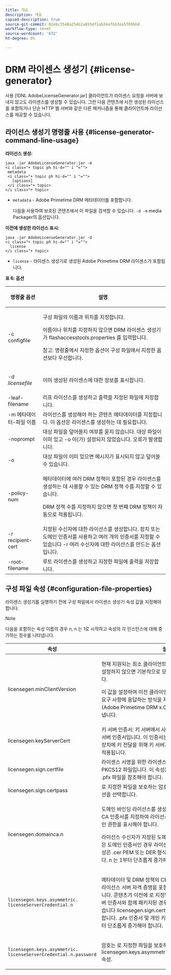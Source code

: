 ```yaml
---
title: 개요
description: 개요
copied-description: true
source-git-commit: 02ebc3548a254b2a6554f1ab34afbb3ea5f09bb8
workflow-type: tm+mt
source-wordcount: '672'
ht-degree: 0%

---
```


# DRM 라이센스 생성기 {#license-generator}

사용 [!DNL AdobeLicenseGenerator.jar] 클라이언트가 라이센스 요청을 서버에 보내지 않고도 라이센스를 생성할 수 있습니다. 그런 다음 콘텐츠에 사전 생성된 라이선스를 포함하거나 단순 HTTP 웹 서버와 같은 다른 메커니즘을 통해 클라이언트에 라이선스를 제공할 수 있습니다.

## 라이선스 생성기 명령줄 사용 {#license-generator-command-line-usage}

**라이선스 생성:**

```
java -jar AdobeLicenseGenerator.jar -m 
<i class="+ topic ph hi-d="" i "="">
 metadata 
 <i class="+ topic ph hi-d="" i "="">
   [options]
 </i class="+ topic>
</i class="+ topic>
```

* `metadata` - Adobe Primetime DRM 메타데이터를 포함합니다.

  다음을 사용하여 보호된 콘텐츠에서 이 파일을 검색할 수 있습니다. `-d -m` media Packager의 옵션입니다.

**이전에 생성한 라이선스 표시:**

```
java -jar AdobeLicenseGenerator.jar -d 
<i class="+ topic ph hi-d="" i "="">
  license
</i class="+ topic>
```

* `license` - 라이센스 생성기로 생성된 Adobe Primetime DRM 라이센스가 포함됩니다.

**표 6: 옵션**

<table frame="all" colsep="1" rowsep="1" class="+ topic/table adobe-d/table " id="table_skr_vry_n4">  
 <thead class="- topic/thead "> 
  <tr rowsep="1" class="- topic/row "> 
   <th colname="1" class="- topic/entry entry"> <p class="- topic/p ">명령줄 옵션 </p> </th> 
   <th colname="2" class="- topic/entry entry"> <p class="- topic/p ">설명 </p> </th> 
  </tr> 
 </thead>
 <tbody class="- topic/tbody "> 
  <tr rowsep="1" class="- topic/row "> 
   <td colname="1" class="- topic/entry "><span class="+ topic/ph pr-d/codeph codeph">-c configfile</span> </td> 
   <td colname="2" class="- topic/entry "> <p class="- topic/p ">구성 파일의 이름과 위치를 지정합니다. </p> <p class="- topic/p ">이름이나 위치를 지정하지 않으면 DRM 라이센스 생성기가 <span class="filepath"> flashaccesstools.properties</span> 를 입력합니다. </p> <p>참고: 명령줄에서 지정한 옵션이 구성 파일에서 지정한 옵션보다 우선합니다. </p> </td> 
  </tr> 
  <tr rowsep="1" class="- topic/row "> 
   <td colname="1" class="- topic/entry "> <p class="- topic/p ">-d <i class="+ topic/ph hi-d/i "><span class="+ topic/ph pr-d/codeph codeph"> licensefile</span></i> </p> </td> 
   <td colname="2" class="- topic/entry "> 이미 생성된 라이센스에 대한 정보를 표시합니다. </td> 
  </tr> 
  <tr rowsep="1" class="- topic/row "> 
   <td colname="1" class="- topic/entry "><span class="+ topic/ph pr-d/codeph codeph">-leaf-filename</span> </td> 
   <td colname="2" class="- topic/entry "> 리프 라이선스를 생성하고 출력을 지정된 파일에 저장합니다. </td> 
  </tr> 
  <tr rowsep="1" class="- topic/row "> 
   <td colname="1" class="- topic/entry "><span class="+ topic/ph pr-d/codeph codeph">-m 메타데이터-파일 이름</span> </td> 
   <td colname="2" class="- topic/entry "> 라이선스를 생성해야 하는 콘텐츠 메타데이터를 지정합니다. 이 옵션은 라이센스를 생성하는 데 필요합니다. </td> 
  </tr> 
  <tr rowsep="1" class="- topic/row "> 
   <td colname="1" class="- topic/entry "><span class="codeph"> -noprompt</span> </td> 
   <td colname="2" class="- topic/entry ">대상 파일을 덮어쓸지 여부를 묻지 않습니다. 대상 파일이 이미 있고 <span class="codeph"> -o</span> 이(가) 설정되지 않았습니다. 오류가 발생합니다. </td> 
  </tr> 
  <tr rowsep="1" class="- topic/row "> 
   <td colname="1" class="- topic/entry "><span class="codeph"> -o</span> </td> 
   <td colname="2" class="- topic/entry "> 대상 파일이 이미 있으면 메시지가 표시되지 않고 덮어쓸 수 있습니다. </td> 
  </tr> 
  <tr rowsep="1" class="- topic/row "> 
   <td colname="1" class="- topic/entry "><span class="+ topic/ph pr-d/codeph codeph">-policy-num</span> </td> 
   <td colname="2" class="- topic/entry "> <p>메타데이터에 여러 DRM 정책이 포함된 경우 라이센스를 생성하는 데 사용할 수 있는 DRM 정책 수를 지정할 수 있습니다. </p> <p>DRM 정책 수를 지정하지 않으면 첫 번째 DRM 정책이 자동으로 적용됩니다. </p> </td> 
  </tr> 
  <tr rowsep="1" class="- topic/row "> 
   <td colname="1" class="- topic/entry "><span class="+ topic/ph pr-d/codeph codeph">-r recipient-cert</span> </td> 
   <td colname="2" class="- topic/entry ">지정된 수신자에 대한 라이선스를 생성합니다. 장치 또는 도메인 인증서를 사용하고 여러 개의 인증서를 지정할 수 있습니다 <span class="+ topic/ph pr-d/codeph codeph"> -r </span>여러 수신자에 대한 라이선스를 만드는 옵션입니다. </td> 
  </tr> 
  <tr rowsep="0" class="- topic/row "> 
   <td colname="1" class="- topic/entry "><span class="+ topic/ph pr-d/codeph codeph">-root-filename</span> </td> 
   <td colname="2" class="- topic/entry "> 루트 라이센스를 생성하고 지정한 파일에 출력을 저장합니다. </td> 
  </tr> 
 </tbody> 
</table>

## 구성 파일 속성 {#configuration-file-properties}

라이센스 생성기를 실행하기 전에 구성 파일에서 라이센스 생성기 속성 값을 지정해야 합니다.

>[!NOTE]
>
>다음을 포함하는 속성 이름의 경우 *n*, *n* 는 1로 시작하고 속성의 각 인스턴스에 대해 증가하는 정수를 나타냅니다.

<table frame="all" colsep="1" rowsep="1" class="+ topic/table adobe-d/table " id="table_qk1_rry_n4"> 
 <thead class="- topic/thead "> 
  <tr rowsep="1" class="- topic/row "> 
   <th colname="1" class="- topic/entry entry"> 속성 </th> 
   <th colname="2" class="- topic/entry entry"> 설명 </th> 
  </tr> 
 </thead>
 <tbody class="- topic/tbody "> 
  <tr rowsep="1" class="- topic/row "> 
   <td colname="1" class="- topic/entry "><span class="+ topic/ph pr-d/codeph codeph"> licensegen.minClientVersion</span> </td> 
   <td colname="2" class="- topic/entry "> <p>현재 지원되는 최소 클라이언트 버전을 설정합니다. 이 속성을 설정하지 않으면 기본적으로 모든 버전이 자동으로 지원됩니다. </p> <p>이 값을 설정하여 이전 클라이언트가 지원하지 않는 라이선스 요구 사항에 응답하는 방식을 제어할 수 있습니다. 지정 <span class="codeph"> x</span> (Adobe Primetime DRM x.0용) <span class="codeph"> x</span> 주요 릴리스 번호를 나타냅니다. </p> </td> 
  </tr> 
  <tr rowsep="1" class="- topic/row "> 
   <td colname="1" class="- topic/entry "><span class="+ topic/ph pr-d/codeph codeph"> licensegen.keyServerCert</span> </td> 
   <td colname="2" class="- topic/entry "> 키 서버 인증서: 키 서버에서 사용하는 Adobe 발급 라이선스 서버 인증서입니다. 이 인증서는 메타데이터/DRM 정책이 iOS 장치에 키 전달을 위해 키 서버가 필요함을 나타내는 경우에만 적용됩니다. </td> 
  </tr> 
  <tr rowsep="1" class="- topic/row "> 
   <td colname="1" class="- topic/entry "><span class="+ topic/ph pr-d/codeph codeph"> licensegen.sign.certfile</span> </td> 
   <td colname="2" class="- topic/entry "> 라이센스 서명을 위한 라이센스 서버 인증서를 포함하는 PKCS12 파일입니다. 이 속성은 인증서 및 개인 키가 포함된 .pfx 파일을 참조해야 합니다. </td> 
  </tr> 
  <tr rowsep="1" class="- topic/row "> 
   <td colname="1" class="- topic/entry "><span class="+ topic/ph pr-d/codeph codeph"> licensegen.sign.certpass</span> </td> 
   <td colname="2" class="- topic/entry ">로 지정한 파일을 보호하는 암호 <span class="+ topic/ph pr-d/codeph codeph"> licensegen.sign.certfile</span> 옵션을 선택합니다. </td> 
  </tr> 
  <tr rowsep="1" class="- topic/row "> 
   <td colname="1" class="- topic/entry "><span class="+ topic/ph pr-d/codeph codeph">licensegen.domainca.n</span> </td> 
   <td colname="2" class="- topic/entry "> <p>도메인 바인딩 라이선스를 생성하는 경우, 하나 이상의 도메인 CA 인증서를 지정하여 라이선스 발급자가 신뢰할 수 있는 도메인 권한을 표시해야 합니다. </p> <p>라이선스 수신자가 지정된 도메인 CA 중 하나에서 발급되지 않은 도메인 인증서인 경우 라이선스를 생성할 수 없습니다. 이 속성은 <span class="filepath"> .cer</span> PEM 또는 DER 형식의 인증서가 포함된 파일입니다. <span class="codeph">n</span> 는 1부터 단조롭게 증가해야 합니다. </p> </td> 
  </tr> 
  <tr rowsep="1" class="- topic/row "> 
   <td colname="1" class="- topic/entry "> 
    <code>licensegen.keys.asymmetric. licenseServerCredential.n</code>
   </td> 
   <td colname="2" class="- topic/entry "> <p class="- topic/p ">메타데이터 및 DRM 정책의 CEK 암호를 해독하기 위한 추가 라이선스 서버 자격 증명을 포함하는 선택적 PKCS12 파일입니다. 콘텐츠가 이전에 로 지정된 자격 증명 이외의 라이센스 서버 인증서와 함께 패키지된 경우 추가 자격 증명을 구성할 수 있습니다 <span class="codeph"> licensegen.sign.certfile</span>. 이 속성은 다음을 참조해야 합니다. <span class="filepath"> .pfx</span> 인증서 및 개인 키가 포함된 파일입니다. <span class="codeph">n</span> 는 1부터 단조롭게 증가해야 합니다. </p> </td> 
  </tr> 
  <tr rowsep="0" class="- topic/row "> 
   <td colname="1" class="- topic/entry "> 
    <code>licensegen.keys.asymmetric. licenseServerCredential.n.password</code>
   </td> 
   <td colname="2" class="- topic/entry "> <p>암호는 로 지정한 파일을 보호하기 위해 적용됩니다.<span class="+ topic/ph pr-d/codeph codeph"> licensegen.keys.asymmetric.licenseServerCredential.n</span> 속성. </p> </td> 
  </tr> 
 </tbody> 
</table>

